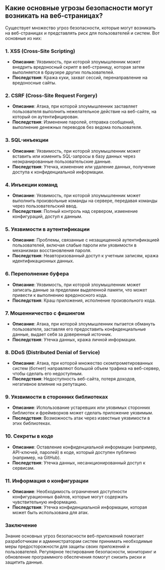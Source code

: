 ## Какие основные угрозы безопасности могут возникать на веб-страницах?

Существует множество угроз безопасности, которые могут возникать на веб-страницах и представлять риск для пользователей и систем. Вот основные из них:

### 1. XSS (Cross-Site Scripting)

- **Описание**: Уязвимость, при которой злоумышленник может внедрить вредоносный скрипт в веб-страницу, которая затем выполняется в браузере других пользователей.
- **Последствия**: Кража куки, захват сессий, перенаправление на вредоносные сайты.

### 2. CSRF (Cross-Site Request Forgery)

- **Описание**: Атака, при которой злоумышленник заставляет пользователя выполнить нежелательное действие на веб-сайте, на который он аутентифицирован.
- **Последствия**: Изменение паролей, отправка сообщений, выполнение денежных переводов без ведома пользователя.

### 3. SQL-инъекции

- **Описание**: Уязвимость, при которой злоумышленник может вставить или изменить SQL-запросы в базу данных через неэкранированные пользовательские данные.
- **Последствия**: Утечка, изменение или удаление данных, получение доступа к конфиденциальной информации.

### 4. Инъекции команд

- **Описание**: Уязвимость, при которой злоумышленник может выполнить произвольные команды на сервере, передавая команды через пользовательский ввод.
- **Последствия**: Полный контроль над сервером, изменение конфигураций, доступ к данным.

### 5. Уязвимости в аутентификации

- **Описание**: Проблемы, связанные с незащищенной аутентификацией пользователей, включая слабые пароли или уязвимости в механизмах восстановления пароля.
- **Последствия**: Неавторизованный доступ к учетным записям, кража идентификационных данных.

### 6. Переполнение буфера

- **Описание**: Уязвимость, при которой злоумышленник может записать данные за пределами выделенной памяти, что может привести к выполнению вредоносного кода.
- **Последствия**: Краш приложения, исполнение произвольного кода.

### 7. Мошенничество с фишингом

- **Описание**: Атака, при которой злоумышленник пытается обмануть пользователя, заставляя его предоставить конфиденциальные данные, выдает себя за доверенный источник.
- **Последствия**: Утечка данных, кража личной информации.

### 8. DDoS (Distributed Denial of Service)

- **Описание**: Атака, при которой множество скомпрометированных систем (ботнет) направляют большой объем трафика на веб-сервер, чтобы сделать его недоступным.
- **Последствия**: Недоступность веб-сайта, потеря доходов, негативное влияние на репутацию.

### 9. Уязвимости в сторонних библиотеках

- **Описание**: Использование устаревших или уязвимых сторонних библиотек и фреймворков может сделать приложение уязвимым.
- **Последствия**: Возможность атак через известные уязвимости в этих библиотеках.

### 10. Секреты в коде

- **Описание**: Оставление конфиденциальной информации (например, API-ключей, паролей) в коде, который доступен публично (например, на GitHub).
- **Последствия**: Утечка данных, несанкционированный доступ к сервисам.

### 11. Информация о конфигурации

- **Описание**: Необходимость ограничения доступности конфигурационных файлов, которые могут содержать чувствительную информацию.
- **Последствия**: Утечка конфиденциальной информации, которая может быть использована для атак.

### Заключение

Знание основных угроз безопасности веб-приложений помогает разработчикам и администраторам систем принимать необходимые меры предосторожности для защиты своих приложений и пользователей. Регулярное тестирование безопасности, мониторинг и обновление программного обеспечения помогут снизить риски и защитить данные.